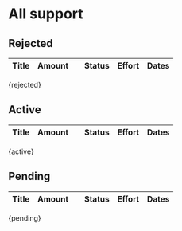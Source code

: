 <!-- 
Grants are listed at ResearchUVA: https://researchuva.virginia.edu/
 -->

# All support

<!-- **Nathan Sheffield, PhD** -->
## Rejected
| Title 						   | Amount  | | Status | Effort | Dates  |
| -------------------------------- | ------- |-| ------ | ------ | ------ |
{rejected}

## Active
| Title                            | Amount  | | Status | Effort | Dates  |
| -------------------------------- | ------- |-| ------ | ------ | ------ | 
{active}


## Pending
| Title                            | Amount  | | Status | Effort | Dates  |
| -------------------------------- | ------- |-| ------ | ------ | ------ | 
{pending}

<!-- 
Example:
Research Starter Grant (Sheffield) &nbsp; &middot; &nbsp; 01/01/17 – 12/31/17 &nbsp; &middot; &nbsp; 0.12 calendar months  
PhRMA Foundation &nbsp; &middot; &nbsp; $100,000  
Title: Assessing DNA methylation covariation as an indicator of imprinting and transcription factor binding  
Role:  PI  
 -->
<!-- ## Not funded

Maximizing Investigators Research Award (Sheffield) &nbsp; &middot; &nbsp; 
 -->
